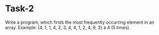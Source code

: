 # Task-2
Write a program, which finds the most frequently occurring element in an array. Example: {4, 1, 1, 4, 2, 3, 4, 4, 1, 2, 4, 9, 3} à 4 (5 times).
